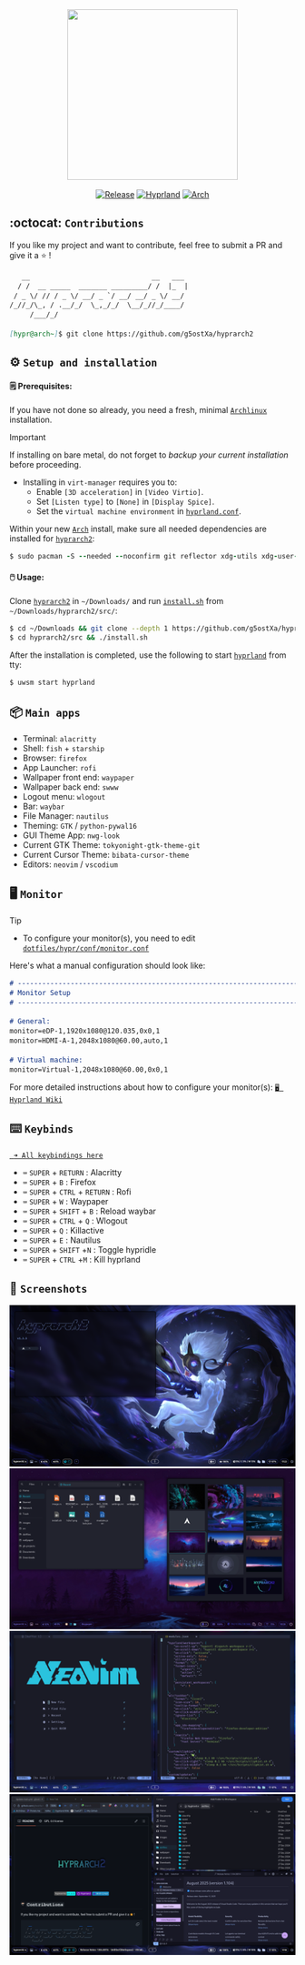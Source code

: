 <div align="center">

<img src="/assets/logos/IMG_3279.png" width="300" height="300"/>

[![Release](https://img.shields.io/badge/hyprarch2-v1.3.6-cyan.svg)](https://github.com/g5ostXa/hyprarch2/)
[![Hyprland](https://img.shields.io/badge/Hyprland-%236A0DAD?&logo=hyprland&logoColor=white)](https://hyprland.org/)
[![Arch](https://img.shields.io/badge/Arch%20Linux-1793D1?logo=arch-linux&logoColor=6A0DAD)](https://archlinux.org/)

</div>

## :octocat: `Contributions`
If you like my project and want to contribute, feel free to submit a PR and give it a ⭐ !
```md
   __                              __   ___
  / /  __ _____  _______ _________/ /  |_  |
 / _ \/ // / _ \/ __/ _ `/ __/ __/ _ \/ __/
/_//_/\_, / .__/_/  \_,_/_/  \__/_//_/____/
     /___/_/

[hypr@arch~]$ git clone https://github.com/g5ostXa/hyprarch2
```

## ⚙️ `Setup and installation`
<h4> 🗒️ Prerequisites:</h4>

If you have not done so already, you need a fresh, minimal [`Archlinux`](https://archlinux.org) installation.

> [!IMPORTANT]
> If installing on bare metal, do not forget to _backup your current installation_ before proceeding.
> - Installing in `virt-manager` requires you to:
>   - Enable `[3D acceleration]` in `[Video Virtio]`.
>   - Set `[Listen type]` to `[None]` in `[Display Spice]`.
>   - Set the `virtual machine environment` in [`hyprland.conf`](/dotfiles/hypr/hyprland.conf).

Within your new [`Arch`](https://archlinux.org/) install, make sure all needed dependencies are installed for [`hyprarch2`](/):
```ruby
$ sudo pacman -S --needed --noconfirm git reflector xdg-utils xdg-user-dirs gum figlet vim grub efibootmgr networkmanager network-manager-applet wireless_tools wpa_supplicant dialog os-prober mtools dosfstools base-devel linux-headers
```

<h4> 🖱️ Usage:</h4>

Clone [`hyprarch2`](/) in `~/Downloads/` and run [`install.sh`](/src/install.sh) from `~/Downloads/hyprarch2/src/`:
```bash
$ cd ~/Downloads && git clone --depth 1 https://github.com/g5ostXa/hyprarch2.git
$ cd hyprarch2/src && ./install.sh
```

After the installation is completed, use the following to start [`hyprland`](https://hyprland.org) from tty:
```ruby
$ uwsm start hyprland
```

## 📦 `Main apps`
- Terminal: `alacritty`
- Shell: `fish` + `starship`
- Browser: `firefox`
- App Launcher: `rofi`
- Wallpaper front end: `waypaper`
- Wallpaper back end: `swww`
- Logout menu: `wlogout`
- Bar: `waybar`
- File Manager: `nautilus`
- Theming: `GTK` / `python-pywal16`
- GUI Theme App: `nwg-look`
- Current GTK Theme: `tokyonight-gtk-theme-git`
- Current Cursor Theme: `bibata-cursor-theme`
- Editors: `neovim` / `vscodium`

## 🖥️ `Monitor`
> [!TIP]
> - To configure your monitor(s), you need to edit [`dotfiles/hypr/conf/monitor.conf`](/dotfiles/hypr/conf/monitor.conf)

Here's what a manual configuration should look like:
```md
# -------------------------------------------------------------------------------------
# Monitor Setup
# -------------------------------------------------------------------------------------

# General:
monitor=eDP-1,1920x1080@120.035,0x0,1
monitor=HDMI-A-1,2048x1080@60.00,auto,1

# Virtual machine:
monitor=Virtual-1,2048x1080@60.00,0x0,1
```
For more detailed instructions about how to configure your monitor(s): [`🖥 Hyprland Wiki`](https://wiki.hyprland.org/Configuring/Monitors)

## ⌨️ `Keybinds`
[` ➜ All keybindings here`](/dotfiles/hypr/conf/keybindings.conf)

- `⌨️` `SUPER` + `RETURN` : Alacritty
- `⌨️` `SUPER` + `B` : Firefox
- `⌨️` `SUPER` + `CTRL` + `RETURN` : Rofi
- `⌨️` `SUPER` + `W` : Waypaper 
- `⌨️` `SUPER` + `SHIFT` + `B` : Reload waybar 
- `⌨️` `SUPER` + `CTRL` + `Q` : Wlogout
- `⌨️` `SUPER` + `Q` : Killactive
- `⌨️` `SUPER` + `E` : Nautilus
- `⌨️` `SUPER` + `SHIFT` +`N` : Toggle hypridle
- `⌨️` `SUPER` + `CTRL` +`M` : Kill hyprland

## 📸 `Screenshots`
<img src="/assets/screenshots/h2sc1.png"/>
<img src="/assets/screenshots/h2sc2.png"/>
<img src="/assets/screenshots/h2sc3.png"/>
<img src="/assets/screenshots/h2sc4.png"/>

